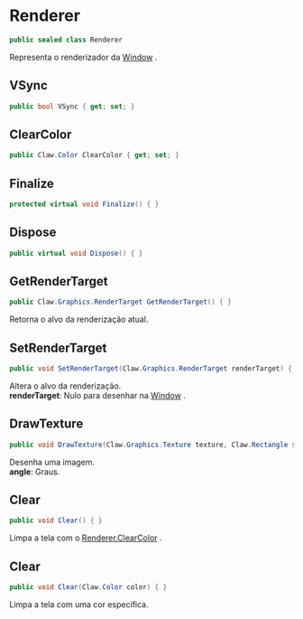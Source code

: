 # Renderer
```csharp
public sealed class Renderer
```
Representa o renderizador da [Window](/api/Claw/Window.md#Window) .<br />
## VSync
```csharp
public bool VSync { get; set; } 
```
## ClearColor
```csharp
public Claw.Color ClearColor { get; set; } 
```
## Finalize
```csharp
protected virtual void Finalize() { }
```
## Dispose
```csharp
public virtual void Dispose() { }
```
## GetRenderTarget
```csharp
public Claw.Graphics.RenderTarget GetRenderTarget() { }
```
Retorna o alvo da renderização atual.<br />
## SetRenderTarget
```csharp
public void SetRenderTarget(Claw.Graphics.RenderTarget renderTarget) { }
```
Altera o alvo da renderização.<br />
**renderTarget**: Nulo para desenhar na [Window](/api/Claw/Window.md#Window) .<br />
## DrawTexture
```csharp
public void DrawTexture(Claw.Graphics.Texture texture, Claw.Rectangle source, Claw.Rectangle destination, Claw.Color color, Claw.Vector2 origin, float angle, Claw.Graphics.Flip flip) { }
```
Desenha uma imagem.<br />
**angle**: Graus.<br />
## Clear
```csharp
public void Clear() { }
```
Limpa a tela com o [Renderer.ClearColor](/api/Claw/Graphics/Renderer.md#ClearColor) .<br />
## Clear
```csharp
public void Clear(Claw.Color color) { }
```
Limpa a tela com uma cor específica.<br />
